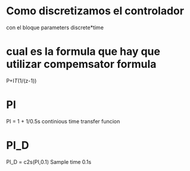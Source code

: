 # Como discretizamos el controlador
con el bloque parameters discrete*time
# cual es la formula que hay que utilizar compemsator formula
P+I*T*(1/(z-1))
# PI
PI = 1 + 1/0.5s continious time transfer funcion
# PI_D 
PI_D = c2s(PI,0.1) Sample time 0.1s

